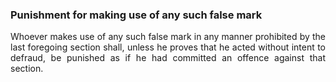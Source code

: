 ### Punishment for making use of any such false mark
<div style="text-align: justify">

Whoever makes use of any such false mark in any manner prohibited by the last foregoing section shall, unless he proves that he acted without intent to defraud, be punished as if he had committed an offence against that section.

</div>
